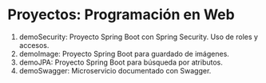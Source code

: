 # Proyectos: Programación en Web

1. demoSecurity: Proyecto Spring Boot con Spring Security. Uso de roles y accesos.
2. demoImage: Proyecto Spring Boot para guardado de imágenes.
3. demoJPA: Proyecto Spring Boot para búsqueda por atributos.
4. demoSwagger: Microservicio documentado con Swagger.
